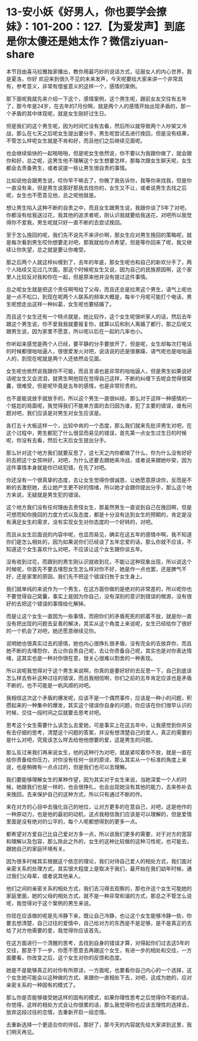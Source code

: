 # 13-安小妖《好男人，你也要学会撩妹》：101-200：127.【为爱发声】到底是你太傻还是她太作？微信ziyuan-share

本节目由喜马拉雅独家播出，教你用最巧妙的说话方式，征服女人的内心世界，我是夏洛，你好 欢迎来到很久不见的未来发声，今天呢要给大家来讲一个非常具有，参考意义，非常有借鉴意义的这样一个，感情的案例。

那下面呢我就先来介绍一下这个，感情案例，这个男生呢，跟前女友交往有五年了，那今年是24岁，在去年的7月份啊，就是两个人的感情开始出现矛盾的，那一个矛盾的其中体现呢，就是女生刚好过生日。

但是我们的这个男生呢，因为时间忙没有去看，然后所以就导致两个人吵架又冷战，那么在七天之后呢女生提出要分手，男生呢尝试去进行挽回，但是没有结果，不管怎么样呢女生就是不肯和好，而且他们之后继续见面呢。

也会继续愉快的一起啪啪啪，但是呢女生依然说，你不要以为我跟你做了，就会跟你和好，总之呢，这男生他不理解这个女生想要怎样，那每次跟女生聊天呢，女生都会去责备男生，或者说提一些让男生很自责的事情。

比如说他会跟男生说，哎你早干嘛去了，你晚了我告诉你，我等你来找我，但是你一直没有来，但是男生说那好那我去找你的，女生又不让，或者说男生去找之后呢，女生也不愿意见他，总之呢他就是。

想让男生陷入这种不断的自责之中，而且女生跟男生说，我跟你谈了5年了对吧，你都没有给我送过花，我其他的追求者呢，刚认识我就要给我送花，对吧所以我觉得你不爱我，男生呢就只好一直不断的去尝试挽回。

至于怎么挽回的呢，我们先不说先不来评价啊，那女生应对男生挽回的策略呢，就是每次看到男生哎你想要走对吧，那我就给你点希望，但是等你回来了呢，我又继续让你失望，总之就是要让你难受。

那之后两个人就这样纠缠到了，去年的年底，那女生呢也和自己的新欢分手了，两个人陆续又见过几次面，那这个时候呢女生又说，因为自己的民族原因啊，这个家里人比较反对我和你在一起，但是原来他并没有提过这件事情。

总之呢女生就是把这个责任啊甩给了父母，而且还总是拉黑这个男生，语气上呢也是一点不松口，到现在呢两个人联系的频率大概是，每半个月呢可能打个电话，男生呢想走出这样一种纠葛，女生呢也要结婚了。

而且这个女生还有一个特点就是，她比较作，这个女生呢很听家人的话，然后去年跟这个男生说，你不爱我我就要报复你，就算以后和别人离婚了都行，那之后呢又跟男生说，因为家里不愿意，所以呢以后在一起的几率也小。

你听起来感觉是两个人已经，要平静的分手要放开了，但是呢，女生却每次打电话的时候都很咄咄逼人，很很爱发火对吧，说话说的还是很暴躁，语气呢也是咄咄逼人的，到现在呢就是两个人还依然会见面。

女生呢也依然说我跟你不可能，而且言语也是非常的咄咄逼人，但是男生如果说好话呢女生又会流泪，就男生啊他现在觉得自己这样，不断的纠缠下去呢会觉得很窝囊，很难受，但是呢毕竟是五年的感情，也是非常珍贵的。

也不是能说放手就放手的，所以这个男生一直很纠结，那么对于这样一种感情的一个尴尬的局面呢，我觉得我们不能单方面的去归因为谁，犯了主要的错误，谁有问题对吧，我们应该是对男生对女生应该是。

各打五十大板这样一个，比较中肯的一个态度，那么我们就来先批评男生对吧，在这个过程中，男生都犯了什么很显而易见的错误，首先第一点女生过生日的时候呢，你没有去看，然后七天后女生提出分手。

那么针对这个地方我们就要反思了，这七天之内你都做了什么，你为什么没有好好的去把这个女孩哄好，对吧，为什么还要去跟她来冷战，或者说来跟她吵架，因为这件事情本身就是你已经犯错，在先了对吧。

你还没有一个很真挚的态度，去让女生觉得你很诚恳，让她愿意原谅你，反而是不断的去激怒她，去让她产生更不好的情绪，所以她才会跟你提出分手，那么这个地方来说，无疑就是男生犯的错误。

这个地方我们没有任何理由去责怪女生，那虽然男生一直说到自己在挽回啊，但是可想而知你挽回的力度方式以及态度，都是十分没有达到女生的预期的，肯定是没有满足女生的需求，没有实现女生对你态度的一个好转的，对吧。

而且从女生后面说的内容中呢，也显而易见，确实在这五年的感情中啊，我不知道你们是怎么相处的，因为如果说你们已经谈了五年恋爱的话，那么你就不应该，不知道这个女生喜欢什么对吧，不应该让这个女生跟你谈五年。

没有收到过花，而跟别的男生刚认识就收到花，不能让这种现象出现，所以说这个时候呢，你首先不要去埋怨女生怎么样对你不好，她是作一点也罢，还是脾气不好，还是家里的原因，我们先不把这个错误归咎于女生身上。

我们就单纯的来说作为一个男生，在这方面你做的是绝对的非常差的，所以呢你也不要觉得自己窝囊，事实上是因为你自己，没有深刻的意识到错误的根源，没有很好的去把这个错误的事情给化解掉。

而是让这个女生一直因为一些事情，而把你们的矛盾死死的抓着不放，就是你一直没有把出现的问题去妥善的解决，其实从这个角度上来说呢，女生已经给你了很好的一个机会了对吧，她还愿意继续见你。

说明她也很真实过去的感情，她也内心很挣扎很矛盾，没有完全的去放弃你，而且她不断的去埋怨你，去让你自责自己呢，去让你责备自己呢，其实也是对你表达情绪，这其实也是一种对你很在意，很关心很难以割舍的一种表现。

所以说呢我觉得对于这个男生来说啊，你真的是要好好的去反思一下，自己到底该怎么样去弥补这种过往的错误，而且我相信啊，你们之前的五年肯定应该也是矛盾不断的，也不可能是一帆风顺的对吧。

我相信这次这个矛盾的爆发呢，应该不是一个偶然事件，应该是一种小的问题，积攒起来的一种集中的爆发，其实这个错误你自身的问题，你应该在你们很早认识的时候，交往一段时间之后就要去思考对吧。

思考这个女生需要什么该怎么去爱她，可是事实上在这五年中，让我感觉到你并没有去仔细的思考，清楚这个问题的答案，并没有想清楚自己的爱人，真正的需要的是什么对吧，究竟该怎么样去给他他想要的爱，这是男生的问题。

那么反过来我们再来说女生，他的这种行为对吧，就是紧咬着你不放，就是一直在给你责备给你压力，对你没有任何一丝的原谅，那么其实从一个标准的角度上来说，也是稍微有一点点过的，但是我们也可以去理解。

我们要能够理解女生的某种作望，因为其实对于女生来说，当她深爱一个人的时候，她跟我们也是一样的，也会很挣扎，也会出现她没有其他的能力，去来弥补去来挽回，去来保护自己的这种方式，所以只有通过不断的作。

来在对方的心目中去强化自己的地位，让对方更多的在意自己，对吧，这是他作的一种原动力，也是他的最初的动机，这点我相信我们应该是可以理解的，但是爱情里面是没有绝对的公平的，每个人呢都想得到的更多一点。

都希望对方爱自己比自己爱对方多一点，所以说我们更多的需要，对于对方的宽容和理解以及包容，那么除此之外的，女生的这种比较做的这种习性呢，也可能去，跟她自己的家庭环境有关。

因为很多时候其实根据这个依恋的理论，我们对待自己爱人的相处方式，我们面对亲密关系的处理方式，其实很大程度上是取决于我们，最开始在我们幼年时候，通过我们父母辈，或者说其他亲人。

他们之间的亲密关系的相处方式，我们去习得去观察的，那也许这个女生可能她的家庭里面，她的父母的相处方式，就不是一种非常和谐的方式，那总之不管怎么说呢，我觉得对于这个案例的男生来说。

你现在应该做的呢是先冷静下来，既让自己冷静，也让这个女生能够冷静一些，你要去想清楚，自己过往的爱情中，自己给对方的东西是不是足够，是不是真正的去给了对方他需要的爱，我觉得你应该首先。

在这方面进行一个清醒的思考，去找到自身的错误才算，对得起你们过去这5年的交往，那至于下一步，你愿不愿意去再跟这个女生，有进一步的相处和交往，一方面要看，你改变之后，这个女生对你的反馈和态度。

她是不是能够真正的对你有所原谅，一方面呢，也要看你自己内心的一个选择，这个女生她可能会以这种做的方式，来跟你一直相处下去，对吧，这成为她的，应对亲密关系的一种固有的模式了。

那么你是否能够接受她这样的固有的模式，如果你理性思考之后觉得你不能的话，你觉得，这样的相处方式会让你很累的话，那么我觉得你也应该去理性的选择去，放弃这段过往的恋情，去重新开启一段恋情。

去重新选择一个更适合你的伴侣，那好了，那今天的内容就先给大家讲到这里，我们明天再见。